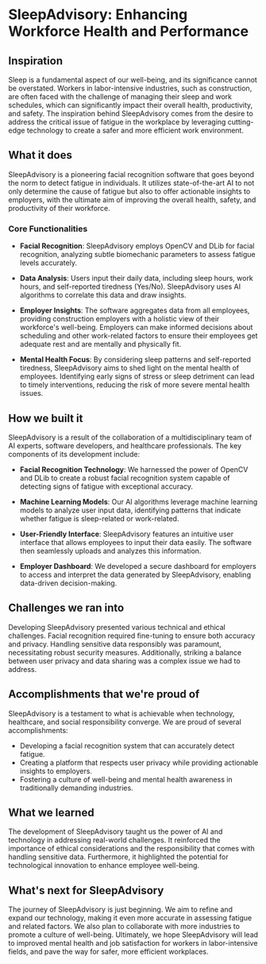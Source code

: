 # SleepAdvisory: Enhancing Workforce Health and Performance

## Inspiration
Sleep is a fundamental aspect of our well-being, and its significance cannot be overstated. Workers in labor-intensive industries, such as construction, are often faced with the challenge of managing their sleep and work schedules, which can significantly impact their overall health, productivity, and safety. The inspiration behind SleepAdvisory comes from the desire to address the critical issue of fatigue in the workplace by leveraging cutting-edge technology to create a safer and more efficient work environment.

## What it does
SleepAdvisory is a pioneering facial recognition software that goes beyond the norm to detect fatigue in individuals. It utilizes state-of-the-art AI to not only determine the cause of fatigue but also to offer actionable insights to employers, with the ultimate aim of improving the overall health, safety, and productivity of their workforce.

### Core Functionalities
- **Facial Recognition**: SleepAdvisory employs OpenCV and DLib for facial recognition, analyzing subtle biomechanic parameters to assess fatigue levels accurately.

- **Data Analysis**: Users input their daily data, including sleep hours, work hours, and self-reported tiredness (Yes/No). SleepAdvisory uses AI algorithms to correlate this data and draw insights.

- **Employer Insights**: The software aggregates data from all employees, providing construction employers with a holistic view of their workforce's well-being. Employers can make informed decisions about scheduling and other work-related factors to ensure their employees get adequate rest and are mentally and physically fit.

- **Mental Health Focus**: By considering sleep patterns and self-reported tiredness, SleepAdvisory aims to shed light on the mental health of employees. Identifying early signs of stress or sleep detriment can lead to timely interventions, reducing the risk of more severe mental health issues.

## How we built it
SleepAdvisory is a result of the collaboration of a multidisciplinary team of AI experts, software developers, and healthcare professionals. The key components of its development include:

- **Facial Recognition Technology**: We harnessed the power of OpenCV and DLib to create a robust facial recognition system capable of detecting signs of fatigue with exceptional accuracy.

- **Machine Learning Models**: Our AI algorithms leverage machine learning models to analyze user input data, identifying patterns that indicate whether fatigue is sleep-related or work-related.

- **User-Friendly Interface**: SleepAdvisory features an intuitive user interface that allows employees to input their data easily. The software then seamlessly uploads and analyzes this information.

- **Employer Dashboard**: We developed a secure dashboard for employers to access and interpret the data generated by SleepAdvisory, enabling data-driven decision-making.

## Challenges we ran into
Developing SleepAdvisory presented various technical and ethical challenges. Facial recognition required fine-tuning to ensure both accuracy and privacy. Handling sensitive data responsibly was paramount, necessitating robust security measures. Additionally, striking a balance between user privacy and data sharing was a complex issue we had to address.

## Accomplishments that we're proud of
SleepAdvisory is a testament to what is achievable when technology, healthcare, and social responsibility converge. We are proud of several accomplishments:

- Developing a facial recognition system that can accurately detect fatigue.
- Creating a platform that respects user privacy while providing actionable insights to employers.
- Fostering a culture of well-being and mental health awareness in traditionally demanding industries.

## What we learned
The development of SleepAdvisory taught us the power of AI and technology in addressing real-world challenges. It reinforced the importance of ethical considerations and the responsibility that comes with handling sensitive data. Furthermore, it highlighted the potential for technological innovation to enhance employee well-being.

## What's next for SleepAdvisory
The journey of SleepAdvisory is just beginning. We aim to refine and expand our technology, making it even more accurate in assessing fatigue and related factors. We also plan to collaborate with more industries to promote a culture of well-being. Ultimately, we hope SleepAdvisory will lead to improved mental health and job satisfaction for workers in labor-intensive fields, and pave the way for safer, more efficient workplaces.
